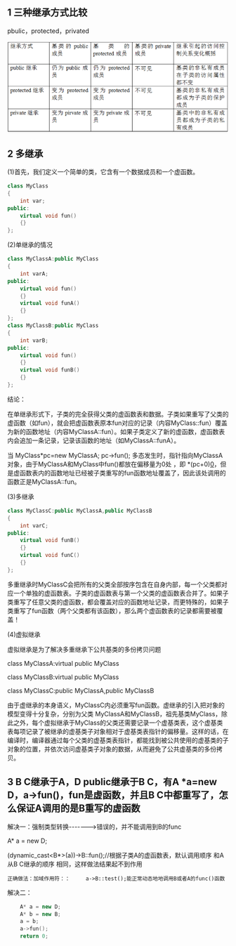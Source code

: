 1 三种继承方式比较
---
pbulic，protected，privated

![示意图](https://github.com/Planck-a/image-folder/blob/master/%E8%AE%A1%E7%AE%97%E6%9C%BA%E7%BD%91%E7%BB%9C/1069650-20170409100203972-702164806.png)

2 多继承
---

(1)首先，我们定义一个简单的类，它含有一个数据成员和一个虚函数。
```cpp
class MyClass
{
    int var;
public:
    virtual void fun()
    {}
};
```
(2)单继承的情况

```cpp
class MyClassA:public MyClass
{
    int varA;
public:
    virtual void fun()
    {}
    virtual void funA()
    {}
};
class MyClassB:public MyClass
{
    int varB;
public:
    virtual void fun()
    {}
    virtual void funB()
    {}
};
```
结论：

在单继承形式下，子类的完全获得父类的虚函数表和数据。子类如果重写了父类的虚函数（如fun），就会把虚函数表原本fun对应的记录（内容MyClass::fun）覆盖为新的函数地址（内容MyClassA::fun）。如果子类定义了新的虚函数，虚函数表内会追加一条记录，记录该函数的地址（如MyClassA::funA）。

当 MyClass*pc=new MyClassA;   pc->fun();  多态发生时，指针指向MyClassA对象，由于MyClassA和MyClass中fun()都放在偏移量为0处 ，即 *(pc+0)[0]()，但是虚函数表内的函数地址已经被子类重写的fun函数地址覆盖了，因此该处调用的函数正是MyClassA::fun。

(3)多继承
```cpp
class MyClassC:public MyClassA,public MyClassB
{
    int varC;
public:
    virtual void funB()
    {}
    virtual void funC()
    {}
};
```
多重继承时MyClassC会把所有的父类全部按序包含在自身内部，每一个父类都对应一个单独的虚函数表。子类的虚函数表与第一个父类的虚函数表合并了。如果子类重写了任意父类的虚函数，都会覆盖对应的函数地址记录，而更特殊的，如果子类重写了fun函数（两个父类都有该函数），那么两个虚函数表的记录都需要被覆盖！

(4)虚拟继承

虚拟继承是为了解决多重继承下公共基类的多份拷贝问题

class MyClassA:virtual public MyClass

class MyClassB:virtual public MyClass

class MyClassC:public MyClassA,public MyClassB

由于虚继承的本身语义，MyClassC内必须重写fun函数。虚继承的引入把对象的模型变得十分复杂，分别为父类 MyClassA和MyClassB，祖先基类MyClass，除此之外，每个虚拟继承于MyClass的父类还需要记录一个虚基类表，这个虚基类表每项记录了被继承的虚基类子对象相对于虚基类表指针的偏移量。这样的话，在编译时，编译器通过每个父类的虚基类表指针，都能找到被公共使用的虚基类的子对象的位置，并依次访问虚基类子对象的数据，从而避免了公共虚基类的多份拷贝。

3 B C继承于A，D public继承于B C，有A *a=new D，a->fun()，fun是虚函数，并且B C中都重写了，怎么保证A调用的是B重写的虚函数
---

解决一：强制类型转换------->错误的，并不能调用到B的func

A* a = new D;

(dynamic_cast<B*>(a))->B::fun();//根据子类A的虚函数表，默认调用顺序 和A从B C继承的顺序 相同，这样做法结果起不到作用

`正确做法：加域作用符：：     a->B::test();能正常动态地地调用B或者A的func()函数`



解决二：
```cpp
    A* a = new D;
    A* b = new B;
    a = b;
    a->fun();
    return 0;
```    
